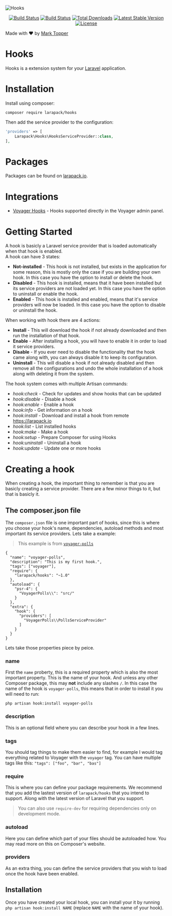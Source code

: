 ![Hooks](https://raw.githubusercontent.com/larapack/hooks/master/resources/logo.png)

<p align="center">
<a href="https://travis-ci.org/larapack/hooks"><img src="https://travis-ci.org/larapack/hooks.svg?branch=master" alt="Build Status"></a>
<a href="https://styleci.io/repos/76883435/shield?style=flat"><img src="https://styleci.io/repos/76883435/shield?style=flat" alt="Build Status"></a>
<a href="https://packagist.org/packages/larapack/hooks"><img src="https://poser.pugx.org/larapack/hooks/downloads.svg?format=flat" alt="Total Downloads"></a>
<a href="https://packagist.org/packages/larapack/hooks"><img src="https://poser.pugx.org/larapack/hooks/v/stable.svg?format=flat" alt="Latest Stable Version"></a>
<a href="https://packagist.org/packages/larapack/hooks"><img src="https://poser.pugx.org/larapack/hooks/license.svg?format=flat" alt="License"></a>
</p>

Made with ❤️ by [Mark Topper](https://marktopper.com)

# Hooks

Hooks is a extension system for your [Laravel](https://laravel.com) application.

# Installation

Install using composer:

```
composer require larapack/hooks
```

Then add the service provider to the configuration:
```php
'providers' => [
    Larapack\Hooks\HooksServiceProvider::class,
],
```

# Packages

Packages can be found on [larapack.io](https://larapack.io).

# Integrations

- [Voyager Hooks](https://github.com/larapack/voyager-hooks) - Hooks supported directly in the Voyager admin panel.


# Getting Started

A hook is basicly a Laravel service provider that is loaded automatically when that hook is enabled.  
A hook can have 3 states:
* **Not-installed** - This hook is not installed, but exists in the application for some reason, this is mostly only the case if you are building your own hook. In this case you have the option to install or delete the hook.
* **Disabled** - This hook is installed, means that it have been installed but its service providers are not loaded yet. In this case you have the option to uninstall or enable the hook.
* **Enabled** - This hook is installed and enabled, means that it's service providers will now be loaded. In this case you have the option to disable or uninstall the hook.

When working with hook there are 4 actions:
* **Install** - This will download the hook if not already downloaded and then run the installation of that hook.
* **Enable** - After installing a hook, you will have to enable it in order to load it service providers.
* **Disable** - If you ever need to disable the functionality that the hook came along with, you can always disable it to keep its configuration.
* **Uninstall** - This will disable a hook if not already disabled and then remove all the configurations and undo the whole installation of a hook along with deleting it from the system.

The hook system comes with multiple Artisan commands:
* *hook:check* - Check for updates and show hooks that can be updated
* *hook:disable* - Disable a hook
* *hook:enable* - Enable a hook
* *hook:info* - Get information on a hook
* *hook:install* - Download and install a hook from remote https://larapack.io
* *hook:list* - List installed hooks
* *hook:make* - Make a hook
* *hook:setup* - Prepare Composer for using Hooks
* *hook:uninstall* - Uninstall a hook
* *hook:update* - Update one or more hooks

# Creating a hook

When creating a hook, the important thing to remember is that you are basicly creating a service provider.
There are a few minor things to it, but that is basicly it.

## The composer.json file

The `composer.json` file is one important part of hooks, since this is where you choose your hook's name, dependencies, autoload methods and most important its service providers.
Lets take a example:

> This example is from [`voyager-polls`](https://github.com/thedevdojo/voyager-polls)
```
{
  "name": "voyager-polls",
  "description": "This is my first hook.",
  "tags": ["voyager"],
  "require": {
    "larapack/hooks": "~1.0"
  },
  "autoload": {
    "psr-4": {
      "VoyagerPolls\\": "src/"
    }
  },
  "extra": {
    "hook": {
      "providers": [
        "VoyagerPolls\\PollsServiceProvider"
      ]
    }
  }
}
```

Lets take those properties piece by peice.

### name
First the `name` proberty, this is a required property which is also the most important property.
This is the name of your hook. And unless any other Composer package, this may **not** include any slashes `/`.
In this case the name of the hook is `voyager-polls`, this means that in order to install it you will need to run:
```
php artisan hook:install voyager-polls
```

### description
This is an optional field where you can describe your hook in a few lines.

### tags
You should tag things to make them easier to find, for example I would tag everything related to Voyager with the `voyager` tag.
You can have multiple tags like this: `"tags": ["foo", "bar", "bas"]`

### require
This is where you can define your package requirements.
We recommend that you add the lastest version of `larapack/hooks` that you intend to support.
Along with the latest version of Laravel that you support.
> You can also use `require-dev` for requiring dependencies only on development mode.

### autoload
Here you can define which part of your files should be autoloaded how.
You may read more on this on Composer's website.

### providers
As an extra thing, you can define the service providers that you wish to load once the hook have been enabled.

## Installation

Once you have created your local hook, you can install your it by running `php artisan hook:install NAME` (replace `NAME` with the name of your hook).


